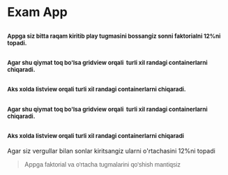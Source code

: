 <h1>Exam App</h1>

<h2><span style="font-size: 13px;">Appga siz bitta raqam kiritib play tugmasini bossangiz sonni faktorialni 12%ni topadi.</span></h2>

<h2><span style="font-size: 13px;">Agar shu qiymat toq bo&#39;lsa gridview orqali&nbsp; turli xil randagi containerlarni chiqaradi. </span></h2>

<h2><span style="font-size: 13px;">Aks xolda listview orqali&nbsp;turli xil randagi containerlarni chiqaradi.</span></h2>

<h2><span style="font-size: 13px;">Agar shu qiymat toq bo&#39;lsa gridview orqali&nbsp; turli xil randagi containerlarni chiqaradi.</span></h2>

<h2><span style="font-size: 13px;">Aks xolda listview orqali&nbsp;turli xil randagi containerlarni chiqaradi</span></h2>

<p>Agar siz vergullar bilan sonlar kiritsangiz ularni o&#39;rtachasini 12%ni topadi</p>

<blockquote>App<font face="sans-serif, Arial, Verdana, trebuchet ms">ga faktorial va o&#39;rtacha tugmalarini qo&#39;shish mantiqsiz</font></blockquote>

